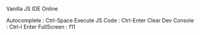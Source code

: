 Vanilla JS IDE Online

Autocomplete      : Ctrl-Space
Execute JS Code   : Ctrl-Enter
Clear Dev Console : Ctrl-I
Enter FullScreen  : f11
